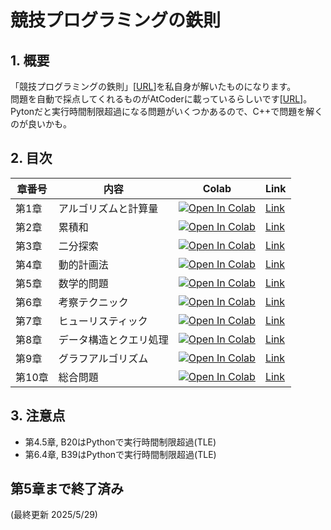 # 競技プログラミングの鉄則

## 1. 概要
「競技プログラミングの鉄則」[[URL](https://book.mynavi.jp/ec/products/detail/id=131288)]を私自身が解いたものになります。<br>
問題を自動で採点してくれるものがAtCoderに載っているらしいです[[URL](https://atcoder.jp/contests/tessoku-book)]。<br>
Pytonだと実行時間制限超過になる問題がいくつかあるので、C++で問題を解くのが良いかも。

## 2. 目次
| 章番号 | 内容                                | Colab | Link |
|--------|------------------------------------|--------|--------|
| 第1章  | アルゴリズムと計算量                 | [![Open In Colab](https://colab.research.google.com/assets/colab-badge.svg)](https://colab.research.google.com/github/j329nish/Kyopro-Tessoku-Book/blob/main/chapter1.ipynb)| [Link](https://github.com/j329nish/Kyopro-Tessoku-Book/blob/main/chapter1.ipynb) |
| 第2章  | 累積和                              | [![Open In Colab](https://colab.research.google.com/assets/colab-badge.svg)](https://colab.research.google.com/github/j329nish/Kyopro-Tessoku-Book/blob/main/chapter2.ipynb)| [Link](https://github.com/j329nish/Kyopro-Tessoku-Book/blob/main/chapter2.ipynb) |
| 第3章  | 二分探索                            | [![Open In Colab](https://colab.research.google.com/assets/colab-badge.svg)](https://colab.research.google.com/github/j329nish/Kyopro-Tessoku-Book/blob/main/chapter3.ipynb)| [Link](https://github.com/j329nish/Kyopro-Tessoku-Book/blob/main/chapter3.ipynb) |
| 第4章  | 動的計画法                          | [![Open In Colab](https://colab.research.google.com/assets/colab-badge.svg)](https://colab.research.google.com/github/j329nish/Kyopro-Tessoku-Book/blob/main/chapter4.ipynb)| [Link](https://github.com/j329nish/Kyopro-Tessoku-Book/blob/main/chapter4.ipynb) |
| 第5章  | 数学的問題                          | [![Open In Colab](https://colab.research.google.com/assets/colab-badge.svg)](https://colab.research.google.com/github/j329nish/Kyopro-Tessoku-Book/blob/main/chapter5.ipynb)| [Link](https://github.com/j329nish/Kyopro-Tessoku-Book/blob/main/chapter5.ipynb) |
| 第6章  | 考察テクニック                      | [![Open In Colab](https://colab.research.google.com/assets/colab-badge.svg)](https://colab.research.google.com/github/j329nish/Kyopro-Tessoku-Book/blob/main/chapter6.ipynb)| [Link](https://github.com/j329nish/Kyopro-Tessoku-Book/blob/main/chapter6.ipynb) |
| 第7章  | ヒューリスティック                   | [![Open In Colab](https://colab.research.google.com/assets/colab-badge.svg)](https://colab.research.google.com/github/j329nish/Kyopro-Tessoku-Book/blob/main/chapter7.ipynb)| [Link](https://github.com/j329nish/Kyopro-Tessoku-Book/blob/main/chapter7.ipynb) |
| 第8章  | データ構造とクエリ処理               | [![Open In Colab](https://colab.research.google.com/assets/colab-badge.svg)](https://colab.research.google.com/github/j329nish/Kyopro-Tessoku-Book/blob/main/chapter8.ipynb)| [Link](https://github.com/j329nish/Kyopro-Tessoku-Book/blob/main/chapter8.ipynb) |
| 第9章  | グラフアルゴリズム                  | [![Open In Colab](https://colab.research.google.com/assets/colab-badge.svg)](https://colab.research.google.com/github/j329nish/Kyopro-Tessoku-Book/blob/main/chapter9.ipynb)| [Link](https://github.com/j329nish/Kyopro-Tessoku-Book/blob/main/chapter9.ipynb) |
| 第10章 | 総合問題                           | [![Open In Colab](https://colab.research.google.com/assets/colab-badge.svg)](https://colab.research.google.com/github/j329nish/Kyopro-Tessoku-Book/blob/main/chapter10.ipynb)| [Link](https://github.com/j329nish/Kyopro-Tessoku-Book/blob/main/chapter10.ipynb) |

## 3. 注意点
- 第4.5章, B20はPythonで実行時間制限超過(TLE)
- 第6.4章, B39はPythonで実行時間制限超過(TLE)

## 第5章まで終了済み

(最終更新 2025/5/29)
